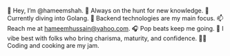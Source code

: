 👋 Hey, I’m @hameemshah.
👀 Always on the hunt for new knowledge.
🌱 Currently diving into Golang.
💞️ Backend technologies are my main focus.
📫 Reach me at hameemhussain@yahoo.com.
🎧 Pop beats keep me going.
🫧 I vibe best with folks who bring charisma, maturity, and confidence.
👨‍💻 Coding and cooking are my jam.
